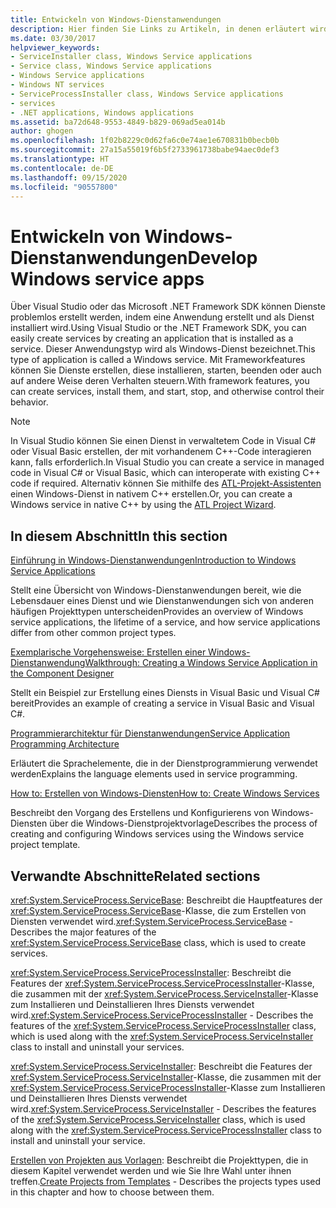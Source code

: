 ```yaml
---
title: Entwickeln von Windows-Dienstanwendungen
description: Hier finden Sie Links zu Artikeln, in denen erläutert wird, wie Sie Windows-Dienst-Apps mit Visual Studio oder dem .NET SDK entwickeln.
ms.date: 03/30/2017
helpviewer_keywords:
- ServiceInstaller class, Windows Service applications
- Service class, Windows Service applications
- Windows Service applications
- Windows NT services
- ServiceProcessInstaller class, Windows Service applications
- services
- .NET applications, Windows applications
ms.assetid: ba72d648-9553-4849-b829-069ad5ea014b
author: ghogen
ms.openlocfilehash: 1f02b8229c0d62fa6c0e74ae1e670831b0becb0b
ms.sourcegitcommit: 27a15a55019f6b5f2733961738babe94aec0def3
ms.translationtype: HT
ms.contentlocale: de-DE
ms.lasthandoff: 09/15/2020
ms.locfileid: "90557800"
---
```

# <a name="develop-windows-service-apps"></a><span data-ttu-id="8774b-103">Entwickeln von Windows-Dienstanwendungen</span><span class="sxs-lookup"><span data-stu-id="8774b-103">Develop Windows service apps</span></span>

<span data-ttu-id="8774b-104">Über Visual Studio oder das Microsoft .NET Framework SDK können Dienste problemlos erstellt werden, indem eine Anwendung erstellt und als Dienst installiert wird.</span><span class="sxs-lookup"><span data-stu-id="8774b-104">Using Visual Studio or the .NET Framework SDK, you can easily create services by creating an application that is installed as a service.</span></span> <span data-ttu-id="8774b-105">Dieser Anwendungstyp wird als Windows-Dienst bezeichnet.</span><span class="sxs-lookup"><span data-stu-id="8774b-105">This type of application is called a Windows service.</span></span> <span data-ttu-id="8774b-106">Mit Frameworkfeatures können Sie Dienste erstellen, diese installieren, starten, beenden oder auch auf andere Weise deren Verhalten steuern.</span><span class="sxs-lookup"><span data-stu-id="8774b-106">With framework features, you can create services, install them, and start, stop, and otherwise control their behavior.</span></span>

> [!NOTE]
> <span data-ttu-id="8774b-107">In Visual Studio können Sie einen Dienst in verwaltetem Code in Visual C# oder Visual Basic erstellen, der mit vorhandenem C++-Code interagieren kann, falls erforderlich.</span><span class="sxs-lookup"><span data-stu-id="8774b-107">In Visual Studio you can create a service in managed code in Visual C# or Visual Basic, which can interoperate with existing C++ code if required.</span></span> <span data-ttu-id="8774b-108">Alternativ können Sie mithilfe des [ATL-Projekt-Assistenten](/cpp/atl/reference/atl-project-wizard) einen Windows-Dienst in nativem C++ erstellen.</span><span class="sxs-lookup"><span data-stu-id="8774b-108">Or, you can create a Windows service in native C++ by using the [ATL Project Wizard](/cpp/atl/reference/atl-project-wizard).</span></span>

## <a name="in-this-section"></a><span data-ttu-id="8774b-109">In diesem Abschnitt</span><span class="sxs-lookup"><span data-stu-id="8774b-109">In this section</span></span>

[<span data-ttu-id="8774b-110">Einführung in Windows-Dienstanwendungen</span><span class="sxs-lookup"><span data-stu-id="8774b-110">Introduction to Windows Service Applications</span></span>](introduction-to-windows-service-applications.md)

<span data-ttu-id="8774b-111">Stellt eine Übersicht von Windows-Dienstanwendungen bereit, wie die Lebensdauer eines Dienst und wie Dienstanwendungen sich von anderen häufigen Projekttypen unterscheiden</span><span class="sxs-lookup"><span data-stu-id="8774b-111">Provides an overview of Windows service applications, the lifetime of a service, and how service applications differ from other common project types.</span></span>

[<span data-ttu-id="8774b-112">Exemplarische Vorgehensweise: Erstellen einer Windows-Dienstanwendung</span><span class="sxs-lookup"><span data-stu-id="8774b-112">Walkthrough: Creating a Windows Service Application in the Component Designer</span></span>](walkthrough-creating-a-windows-service-application-in-the-component-designer.md)

<span data-ttu-id="8774b-113">Stellt ein Beispiel zur Erstellung eines Diensts in Visual Basic und Visual C# bereit</span><span class="sxs-lookup"><span data-stu-id="8774b-113">Provides an example of creating a service in Visual Basic and Visual C#.</span></span>

[<span data-ttu-id="8774b-114">Programmierarchitektur für Dienstanwendungen</span><span class="sxs-lookup"><span data-stu-id="8774b-114">Service Application Programming Architecture</span></span>](service-application-programming-architecture.md)

<span data-ttu-id="8774b-115">Erläutert die Sprachelemente, die in der Dienstprogrammierung verwendet werden</span><span class="sxs-lookup"><span data-stu-id="8774b-115">Explains the language elements used in service programming.</span></span>

[<span data-ttu-id="8774b-116">How to: Erstellen von Windows-Diensten</span><span class="sxs-lookup"><span data-stu-id="8774b-116">How to: Create Windows Services</span></span>](how-to-create-windows-services.md)

<span data-ttu-id="8774b-117">Beschreibt den Vorgang des Erstellens und Konfigurierens von Windows-Diensten über die Windows-Dienstprojektvorlage</span><span class="sxs-lookup"><span data-stu-id="8774b-117">Describes the process of creating and configuring Windows services using the Windows service project template.</span></span>

## <a name="related-sections"></a><span data-ttu-id="8774b-118">Verwandte Abschnitte</span><span class="sxs-lookup"><span data-stu-id="8774b-118">Related sections</span></span>

<span data-ttu-id="8774b-119"><xref:System.ServiceProcess.ServiceBase>: Beschreibt die Hauptfeatures der <xref:System.ServiceProcess.ServiceBase>-Klasse, die zum Erstellen von Diensten verwendet wird.</span><span class="sxs-lookup"><span data-stu-id="8774b-119"><xref:System.ServiceProcess.ServiceBase> - Describes the major features of the <xref:System.ServiceProcess.ServiceBase> class, which is used to create services.</span></span>

<span data-ttu-id="8774b-120"><xref:System.ServiceProcess.ServiceProcessInstaller>: Beschreibt die Features der <xref:System.ServiceProcess.ServiceProcessInstaller>-Klasse, die zusammen mit der <xref:System.ServiceProcess.ServiceInstaller>-Klasse zum Installieren und Deinstallieren Ihres Diensts verwendet wird.</span><span class="sxs-lookup"><span data-stu-id="8774b-120"><xref:System.ServiceProcess.ServiceProcessInstaller> - Describes the features of the <xref:System.ServiceProcess.ServiceProcessInstaller> class, which is used along with the <xref:System.ServiceProcess.ServiceInstaller> class to install and uninstall your services.</span></span>

<span data-ttu-id="8774b-121"><xref:System.ServiceProcess.ServiceInstaller>: Beschreibt die Features der <xref:System.ServiceProcess.ServiceInstaller>-Klasse, die zusammen mit der <xref:System.ServiceProcess.ServiceProcessInstaller>-Klasse zum Installieren und Deinstallieren Ihres Diensts verwendet wird.</span><span class="sxs-lookup"><span data-stu-id="8774b-121"><xref:System.ServiceProcess.ServiceInstaller> - Describes the features of the <xref:System.ServiceProcess.ServiceInstaller> class, which is used along with the <xref:System.ServiceProcess.ServiceProcessInstaller> class to install and uninstall your service.</span></span>

<span data-ttu-id="8774b-122">[Erstellen von Projekten aus Vorlagen](/previous-versions/visualstudio/visual-studio-2013/0fyc0azh(v=vs.120)): Beschreibt die Projekttypen, die in diesem Kapitel verwendet werden und wie Sie Ihre Wahl unter ihnen treffen.</span><span class="sxs-lookup"><span data-stu-id="8774b-122">[Create Projects from Templates](/previous-versions/visualstudio/visual-studio-2013/0fyc0azh(v=vs.120)) -  Describes the projects types used in this chapter and how to choose between them.</span></span>

